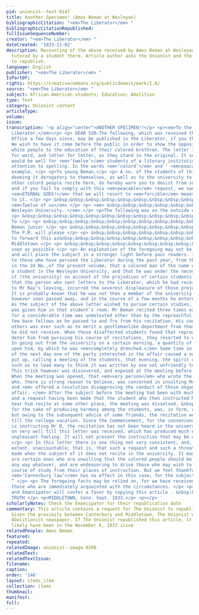 ```yaml
---
pid: unionist--text-0147
title: Another Specimen! (Amos Beman at Wesleyan)
bibliographicCitation: "<em>The Liberator</em> "
bibliographicCitationRepublished: 
fullIssueSequenceNumber: 
creator: "<em>The Liberator</em> "
dateCreated: '1833-11-02'
description: Recounting of the abuse received by Amos Beman at Wesleyan when he was
  tutored by a student there. Article author asks the Unionist and the Emancipator
  to republish.
language: English
publisher: "<em>The Liberator</em> "
IsPartOf: 
rights: https://creativecommons.org/publicdomain/mark/1.0/
source: "<em>The Liberator</em> "
subject: African-American students; Education; Abolition
type: Text
category: Unionist content
articleType: 
volume: 
issue: 
transcription: '<p align="center">ANOTHER SPECIMEN!!</p> <p><em>To the Editor of the
  Liberator,</em></p> <p> DEAR SIR—The following, which was received through the Post
  Office a few days since, may be published in the Liberator, if you think proper.
  We wish to have it come before the public in order to show the opposition of certain
  white people to the education of their colored brethren. The letter is given, word
  for word, and letter for letter, as they stand in the original. It seems to us it
  would be well for <em>‘twelve’</em> students of a literary institution to pay some
  attention to spelling. In the words <em>‘colord’</em> and ‘ <em>peacable’</em> for
  example. </p> <p>To young Beman.</p> <p> A no. of the students of this university,
  deeming it derogatory to themselves, as well as to the university to have you and
  other colord people recite here, do hereby warn you to desist from such a course,
  and if you fail to comply with this <em>peacable</em> request, we swear, by the
  <em>ETERNAL GODS!</em> that we will resort to <em>forcible</em> means to put a stop
  to it. </p> <p> &nbsp;&nbsp;&nbsp;&nbsp;&nbsp;&nbsp;&nbsp;&nbsp;&nbsp;&nbsp;&nbsp;&nbsp;&nbsp;&nbsp;&nbsp;&nbsp;&nbsp;&nbsp;&nbsp;&nbsp;&nbsp;&nbsp;&nbsp;&nbsp;&nbsp;&nbsp;&nbsp;&nbsp;&nbsp;&nbsp;&nbsp;&nbsp;&nbsp;&nbsp;&nbsp;&nbsp;&nbsp;&nbsp;&nbsp;&nbsp;&nbsp;&nbsp;&nbsp;&nbsp;&nbsp;&nbsp;&nbsp;&nbsp;&nbsp;&nbsp;&nbsp;&nbsp;&nbsp;&nbsp;&nbsp;&nbsp;&nbsp;&nbsp;&nbsp;&nbsp;&nbsp;&nbsp;&nbsp;&nbsp;&nbsp;&nbsp;&nbsp;&nbsp;&nbsp;&nbsp;&nbsp;&nbsp;&nbsp;&nbsp;&nbsp;&nbsp;&nbsp;&nbsp;&nbsp;&nbsp;&nbsp;&nbsp;&nbsp;&nbsp;&nbsp;&nbsp;&nbsp;&nbsp;&nbsp;&nbsp;&nbsp;&nbsp;&nbsp;&nbsp;&nbsp;&nbsp;&nbsp;&nbsp;&nbsp;&nbsp;&nbsp;&nbsp;&nbsp;&nbsp;&nbsp;&nbsp;&nbsp;
  <em>Twelve of us</em> </p> <p> <em> &nbsp;&nbsp;&nbsp;&nbsp;&nbsp;&nbsp;&nbsp;&nbsp;&nbsp;&nbsp;&nbsp;
  Wesleyan University. </em> </p> <p>The following was on the outside of the letter:</p>
  <p> &nbsp;&nbsp;&nbsp;&nbsp;&nbsp;&nbsp;&nbsp;&nbsp;&nbsp;&nbsp;&nbsp;&nbsp;&nbsp;&nbsp;&nbsp;&nbsp;&nbsp;&nbsp;&nbsp;&nbsp;&nbsp;&nbsp;&nbsp;&nbsp;&nbsp;&nbsp;&nbsp;&nbsp;&nbsp;&nbsp;&nbsp;&nbsp;&nbsp;&nbsp;&nbsp;
  To </p> <p> &nbsp;&nbsp;&nbsp;&nbsp;&nbsp;&nbsp;&nbsp;&nbsp;&nbsp;&nbsp;&nbsp;&nbsp;&nbsp;&nbsp;&nbsp;&nbsp;&nbsp;&nbsp;&nbsp;&nbsp;&nbsp;&nbsp;&nbsp;&nbsp;&nbsp;&nbsp;&nbsp;&nbsp;&nbsp;&nbsp;&nbsp;&nbsp;&nbsp;&nbsp;&nbsp;&nbsp;&nbsp;&nbsp;&nbsp;&nbsp;&nbsp;&nbsp;&nbsp;&nbsp;&nbsp;&nbsp;&nbsp;&nbsp;&nbsp;&nbsp;&nbsp;&nbsp;&nbsp;&nbsp;&nbsp;&nbsp;&nbsp;&nbsp;&nbsp;
  Beman junior </p> <p> &nbsp;&nbsp;&nbsp;&nbsp;&nbsp;&nbsp;&nbsp;&nbsp;&nbsp;&nbsp;&nbsp;&nbsp;&nbsp;&nbsp;&nbsp;&nbsp;&nbsp;&nbsp;&nbsp;&nbsp;&nbsp;&nbsp;&nbsp;
  The P.M. will please </p> <p> &nbsp;&nbsp;&nbsp;&nbsp;&nbsp;&nbsp;&nbsp;&nbsp;&nbsp;&nbsp;&nbsp;&nbsp;&nbsp;&nbsp;&nbsp;&nbsp;&nbsp;&nbsp;&nbsp;&nbsp;&nbsp;&nbsp;&nbsp;
  to forward this as&nbsp;&nbsp;&nbsp;&nbsp;&nbsp;&nbsp;&nbsp;&nbsp;&nbsp;&nbsp;&nbsp;&nbsp;&nbsp;&nbsp;&nbsp;&nbsp;&nbsp;&nbsp;
  Middletown </p> <p> &nbsp;&nbsp;&nbsp;&nbsp;&nbsp;&nbsp;&nbsp;&nbsp;&nbsp;&nbsp;&nbsp;&nbsp;&nbsp;&nbsp;&nbsp;&nbsp;&nbsp;&nbsp;&nbsp;&nbsp;&nbsp;&nbsp;&nbsp;
  soon as possible </p> <p> An explanation of the foregoing may not be out of place,
  and will place the subject in a stronger light before your readers. It is well known
  to those who have perused the Liberator during the past year, from the facts given
  in the 2d No.,of the present volume, that a colored man of the name of Ray was formerly
  a student in the Wesleyan University, and that he was under the necessity of leaving
  it (the university) on account of the prejudices of certain students. We are informed
  that the person who sent letters to the Liberator, which he had received relative
  to Mr Ray’s leaving, incurred the severest displeasure of those prejudiced students.
  It is probably known that he was not then a member of the university. The excitement
  however soon passed away, and in the course of a few months he entered the university.
  As the subject of the above letter wished to pursue certain studies, instruction
  was given him in that student’s room. Mr Beman recited three times each week, and
  for a considerable time was unmolested other than by the reproachful terms of a
  few base fellows as he passed to and fro from his recitation. His conduct towards
  others was ever such as to merit a gentlemanlike deportment from them, but this
  he did not receive. When those disaffected students found that reproaches did not
  deter him from pursuing his course of recitations, they resorted to other means.
  In going out from the university on a certain morning, a quantity of water was thrown
  upon him, by which he was <em>completely drenched.</em> Some time in the course
  of the next day one of the party interested in the affair caused a notice to be
  put up, calling a meeting of the students, that evening, the spirit of which was
  such as to lead many to think it was written by one not unfriendly to Mr Beman.
  This trick however was discovered, and exposed at the meeting before mentioned.
  When the meeting was opened, that <em>very person</em> who wrote the notice, and
  who, there is strong reason to believe, was concerned in insulting Mr Beman, rose
  and <em> offered a resolution disapproving the conduct of those engaged in that
  affair. </em> After the subject before the meeting had been with much warmth discussed,
  and a request having been made that the student who then instructed Mr B. would
  hear him recite at some other place, the meeting was dissolved. &nbsp;This request,
  for the sake of producing harmony among the students, was, in form, complied with,
  but owing to the subsequent advice of some friends, the recitation went on as before,
  till the college vacation. Since the Commencement, for the convenience of him who
  is instructing Mr B, the recitation has not been heard in the university. All went
  on very well till this letter was received, which has produced much excitement and
  unpleasant feeling. It will not prevent the instruction that may be desired however.
  </p> <p> In this letter there is one thing not very consistent, and, to a certain
  extent, unaccountable; that is, that such a request and such a threat should be
  made when the subject of it does not recite in the university. It may be that there
  are certain ones who are unwilling that the colored people should be educated in
  any way whatever, and are endeavoring to drive those who may wish to pursue any
  course of study from their places of instruction. But we feel thankful that the
  <em>‘Canterbury law’</em> has no effect in this case, for the subject is not a <em>‘foreigner.’</em>
  ” </p> <p> The foregoing facts may be relied on, for we have received them from
  those who are immediately acquainted with the circumstances. </p> <p> The Unionist
  and Emancipator will confer a favor by copying this article . &nbsp;&nbsp;&nbsp;&nbsp;&nbsp;&nbsp;&nbsp;&nbsp;&nbsp;&nbsp;&nbsp;&nbsp;&nbsp;&nbsp;&nbsp;&nbsp;&nbsp;&nbsp;&nbsp;&nbsp;&nbsp;&nbsp;&nbsp;&nbsp;&nbsp;&nbsp;&nbsp;
  TRUTH </p> <p>MIDDLETOWN, Conn. Sept. 1833.</p> <p></p> '
scholarlyNotes: Check the Emancipator for their republication date
commentary: This article contains a request for The Unionist to republish this article.
  Given the proximity between Canterbury and Middletown, The Unionist was the closest
  Abolitionist newspaper. If The Unionist republished this article, it would most
  likely have been in the November 6, 1833 issue
relatedPeople: Amos Beman
featured: 
repeated: 
relatedImage: unionist--image-0200
relatedText: 
relatedTextIssue: 
filename: 
caption: 
order: '146'
layout: items_item
collection: items
thumbnail: 
manifest: 
full: 
---
```

